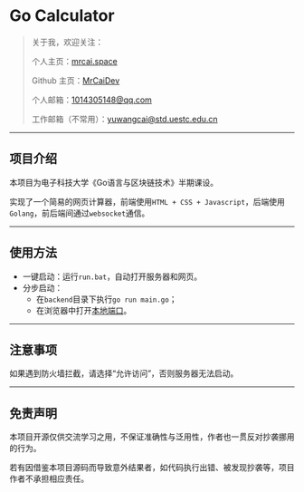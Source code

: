 # Go Calculator

> 关于我，欢迎关注：
>
> 个人主页：[mrcai.space](https://mrcai.space)
>
> Github 主页：[MrCaiDev](https://github.com/MrCaiDev)
>
> 个人邮箱：1014305148@qq.com
>
> 工作邮箱（不常用）：yuwangcai@std.uestc.edu.cn

---

## 项目介绍

本项目为电子科技大学《Go语言与区块链技术》半期课设。

实现了一个简易的网页计算器，前端使用`HTML + CSS + Javascript`，后端使用`Golang`，前后端间通过`websocket`通信。

---

## 使用方法

- 一键启动：运行`run.bat`，自动打开服务器和网页。
- 分步启动：
  - 在`backend`目录下执行`go run main.go`；
  - 在浏览器中打开[本地端口](localhost:1234/frontend/)。

---

## 注意事项

如果遇到防火墙拦截，请选择“允许访问”，否则服务器无法启动。

---

## 免责声明

本项目开源仅供交流学习之用，不保证准确性与泛用性，作者也一贯反对抄袭挪用的行为。

若有因借鉴本项目源码而导致意外结果者，如代码执行出错、被发现抄袭等，项目作者不承担相应责任。
